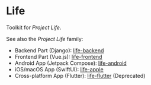 # Life

Toolkit for *Project Life*.

See also the *Project Life* family:

- Backend Part (Django): [life-backend](https://github.com/zacjact1568/life-backend)
- Frontend Part (Vue.js): [life-frontend](https://github.com/zacjact1568/life-frontend)
- Android App (Jetpack Compose): [life-android](https://github.com/zacjact1568/life-android)
- iOS/macOS App (SwiftUI): [life-apple](https://github.com/zacjact1568/life-apple)
- Cross-platform App (Flutter): [life-flutter](https://github.com/zacjact1568/life-flutter) (Deprecated)
